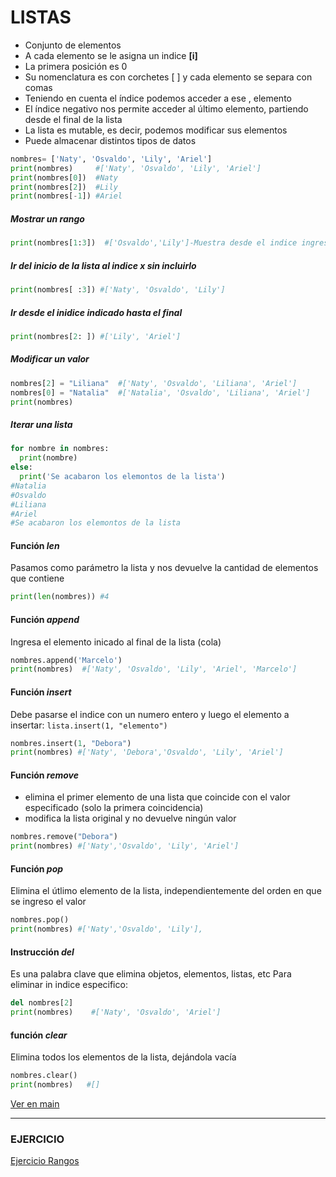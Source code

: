 # LISTAS

- Conjunto de elementos
- A cada elemento se le asigna un indice **[i]**
- La primera posición es 0
- Su nomenclatura es con corchetes [ ] y cada elemento se separa con comas
- Teniendo en cuenta el índice podemos acceder a ese , elemento
- El índice negativo nos permite acceder al último elemento, partiendo desde el final de la lista
- La lista es mutable, es decir, podemos modificar sus elementos
- Puede almacenar distintos tipos de datos

```python
nombres= ['Naty', 'Osvaldo', 'Lily', 'Ariel']
print(nombres)     #['Naty', 'Osvaldo', 'Lily', 'Ariel']
print(nombres[0])  #Naty
print(nombres[2])  #Lily
print(nombres[-1]) #Ariel
```
##### Mostrar un rango
```python
print(nombres[1:3])  #['Osvaldo','Lily']-Muestra desde el indice ingresado hasta el pedido, sin incluirlo
```
##### Ir del inicio de la lista al indice x sin incluirlo
```python
print(nombres[ :3]) #['Naty', 'Osvaldo', 'Lily']
```
##### Ir desde el inidice indicado hasta el final
```python
print(nombres[2: ]) #['Lily', 'Ariel']
```
##### Modificar un valor
```python
nombres[2] = "Liliana"  #['Naty', 'Osvaldo', 'Liliana', 'Ariel']
nombres[0] = "Natalia"  #['Natalia', 'Osvaldo', 'Liliana', 'Ariel']
print(nombres)
```
##### Iterar una lista
```python
for nombre in nombres:
  print(nombre)
else:
  print('Se acabaron los elemontos de la lista')
#Natalia
#Osvaldo
#Liliana
#Ariel
#Se acabaron los elemontos de la lista
```

#### Función *len*
Pasamos como parámetro la lista y nos devuelve la cantidad de elementos que contiene
```python
print(len(nombres)) #4
```
#### Función *append*
Ingresa el elemento inicado al final de la lista (cola)
```python
nombres.append('Marcelo')
print(nombres)  #['Naty', 'Osvaldo', 'Lily', 'Ariel', 'Marcelo']
```

#### Función *insert*
Debe pasarse el indice con un numero entero y luego el elemento a insertar:
 `lista.insert(1, "elemento")`

```python
nombres.insert(1, "Debora")
print(nombres) #['Naty', 'Debora','Osvaldo', 'Lily', 'Ariel']
```

#### Función *remove*
- elimina el primer elemento de una lista que coincide con el valor especificado (solo la primera coincidencia)
- modifica la lista original y no devuelve ningún valor

```python
nombres.remove("Debora")
print(nombres) #['Naty','Osvaldo', 'Lily', 'Ariel']
```
#### Función *pop*
Elimina el útlimo elemento de la lista, independientemente del orden en que se ingreso el valor
```python
nombres.pop()
print(nombres) #['Naty','Osvaldo', 'Lily'], 
```

#### Instrucción *del*
Es una palabra clave que elimina objetos, elementos, listas, etc
Para eliminar in indice especifico:
```python
del nombres[2]
print(nombres)    #['Naty', 'Osvaldo', 'Ariel']
```


#### función *clear* 
Elimina todos los elementos de la lista, dejándola vacía
```python
nombres.clear()
print(nombres)   #[] 
```
[Ver en main](/Clases/leccion4/main.py)

---
### EJERCICIO
[Ejercicio Rangos](/Ejercicios/ejerciciosLeccion4/ejercicioRangos.py)